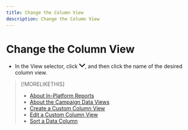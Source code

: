 ```yaml
---
title: Change the Column View
description: Change the Column View
---
```


# Change the Column View

* In the View selector, click ![down arrow](/help/dsp/assets/chevron-down.png), and then click the name of the desired column view.

>[!MORELIKETHIS]
>
>* [About In-Platform Reports](campaign-reports-about.md)
>* [About the Campaign Data Views](campaign-data-views-about.md)
>* [Create a Custom Column View](column-view-create.md)
>* [Edit a Custom Column View](column-view-edit.md)
>* [Sort a Data Column](campaign-data-sort.md)
